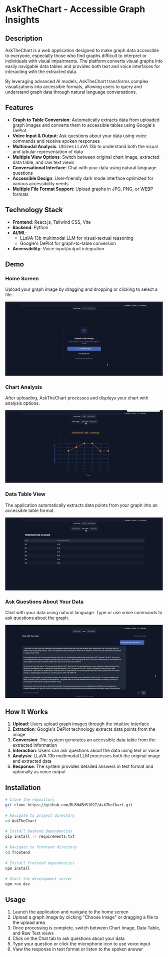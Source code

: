 # AskTheChart - Accessible Graph Insights

## Description

AskTheChart is a web application designed to make graph data accessible to everyone, especially those who find graphs difficult to interpret or individuals with visual impairments. The platform converts visual graphs into easily navigable data tables and provides both text and voice interfaces for interacting with the extracted data.

By leveraging advanced AI models, AskTheChart transforms complex visualizations into accessible formats, allowing users to query and understand graph data through natural language conversations.

## Features

- **Graph to Table Conversion**: Automatically extracts data from uploaded graph images and converts them to accessible tables using Google's DePlot
- **Voice Input \& Output**: Ask questions about your data using voice commands and receive spoken responses
- **Multimodal Analysis**: Utilizes LLaVA 13b to understand both the visual and tabular representation of data
- **Multiple View Options**: Switch between original chart image, extracted data table, and raw text views
- **Conversational Interface**: Chat with your data using natural language questions
- **Accessible Design**: User-friendly dark mode interface optimized for various accessibility needs
- **Multiple File Format Support**: Upload graphs in JPG, PNG, or WEBP formats


## Technology Stack

- **Frontend**: React.js, Tailwind CSS, Vite
- **Backend**: Python
- **AI/ML**:
    - LLaVA 13b multimodal LLM for visual-textual reasoning
    - Google's DePlot for graph-to-table conversion
- **Accessibility**: Voice input/output integration


## Demo

### Home Screen

Upload your graph image by dragging and dropping or clicking to select a file.

![Upload Interface](assets/home.png)

### Chart Analysis

After uploading, AskTheChart processes and displays your chart with analysis options.

![Chart Analysis](assets/chartanalysis.png)

### Data Table View

The application automatically extracts data points from your graph into an accessible table format.

![Data Table](assets/table.png)

### Ask Questions About Your Data

Chat with your data using natural language. Type or use voice commands to ask questions about the graph.

![Conversation Interface](assets/answer.png)

## How It Works

1. **Upload**: Users upload graph images through the intuitive interface
2. **Extraction**: Google's DePlot technology extracts data points from the image
3. **Conversion**: The system generates an accessible data table from the extracted information
4. **Interaction**: Users can ask questions about the data using text or voice
5. **Analysis**: LLaVA 13b multimodal LLM processes both the original image and extracted data
6. **Response**: The system provides detailed answers in text format and optionally as voice output

## Installation

```bash
# Clone the repository
git clone https://github.com/RUSHABHS1027/AskTheChart.git

# Navigate to project directory
cd AskTheChart

# Install backend dependencies
pip install -r requirements.txt

# Navigate to frontend directory
cd frontend

# Install frontend dependencies
npm install

# Start the development server
npm run dev
```


## Usage

1. Launch the application and navigate to the home screen
2. Upload a graph image by clicking "Choose Image" or dragging a file to the upload area
3. Once processing is complete, switch between Chart Image, Data Table, and Raw Text views
4. Click on the Chat tab to ask questions about your data
5. Type your question or click the microphone icon to use voice input
6. View the response in text format or listen to the spoken answer